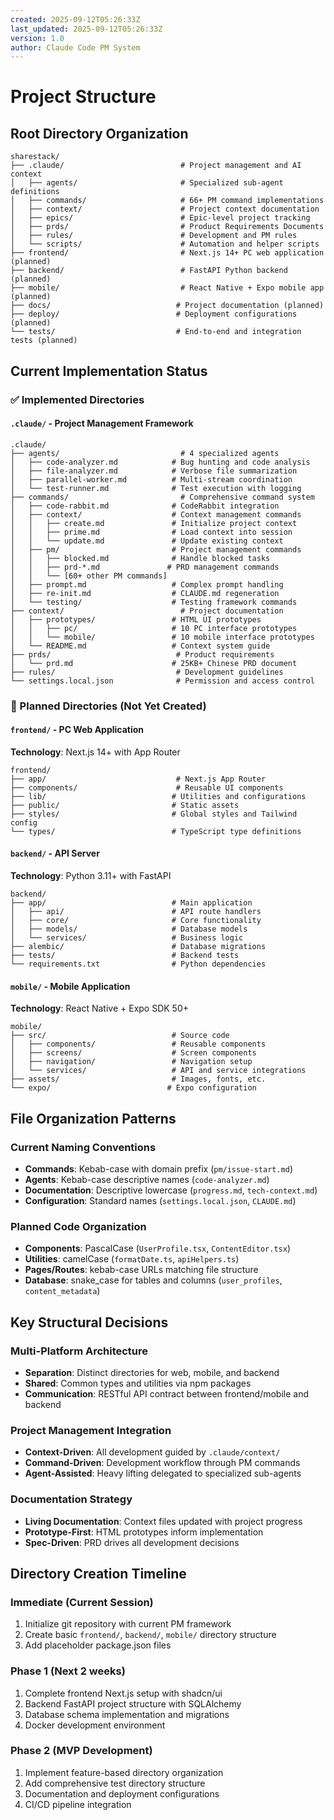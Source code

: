 ```yaml
---
created: 2025-09-12T05:26:33Z
last_updated: 2025-09-12T05:26:33Z
version: 1.0
author: Claude Code PM System
---
```


# Project Structure

## Root Directory Organization

```
sharestack/
├── .claude/                          # Project management and AI context
│   ├── agents/                       # Specialized sub-agent definitions
│   ├── commands/                     # 66+ PM command implementations
│   ├── context/                      # Project context documentation
│   ├── epics/                        # Epic-level project tracking
│   ├── prds/                         # Product Requirements Documents
│   ├── rules/                        # Development and PM rules
│   └── scripts/                      # Automation and helper scripts
├── frontend/                         # Next.js 14+ PC web application (planned)
├── backend/                          # FastAPI Python backend (planned)
├── mobile/                           # React Native + Expo mobile app (planned)
├── docs/                            # Project documentation (planned)
├── deploy/                          # Deployment configurations (planned)
└── tests/                           # End-to-end and integration tests (planned)
```

## Current Implementation Status

### ✅ Implemented Directories

#### `.claude/` - Project Management Framework
```
.claude/
├── agents/                           # 4 specialized agents
│   ├── code-analyzer.md            # Bug hunting and code analysis
│   ├── file-analyzer.md            # Verbose file summarization
│   ├── parallel-worker.md          # Multi-stream coordination
│   └── test-runner.md              # Test execution with logging
├── commands/                         # Comprehensive command system
│   ├── code-rabbit.md              # CodeRabbit integration
│   ├── context/                    # Context management commands
│   │   ├── create.md               # Initialize project context
│   │   ├── prime.md                # Load context into session
│   │   └── update.md               # Update existing context
│   ├── pm/                         # Project management commands
│   │   ├── blocked.md              # Handle blocked tasks
│   │   ├── prd-*.md               # PRD management commands
│   │   └── [60+ other PM commands]
│   ├── prompt.md                   # Complex prompt handling
│   ├── re-init.md                  # CLAUDE.md regeneration
│   └── testing/                    # Testing framework commands
├── context/                          # Project documentation
│   ├── prototypes/                 # HTML UI prototypes
│   │   ├── pc/                     # 10 PC interface prototypes
│   │   └── mobile/                 # 10 mobile interface prototypes
│   └── README.md                   # Context system guide
├── prds/                            # Product requirements
│   └── prd.md                      # 25KB+ Chinese PRD document
├── rules/                           # Development guidelines
└── settings.local.json              # Permission and access control
```

### 🔄 Planned Directories (Not Yet Created)

#### `frontend/` - PC Web Application
**Technology**: Next.js 14+ with App Router
```
frontend/
├── app/                             # Next.js App Router
├── components/                      # Reusable UI components
├── lib/                            # Utilities and configurations
├── public/                         # Static assets
├── styles/                         # Global styles and Tailwind config
└── types/                          # TypeScript type definitions
```

#### `backend/` - API Server
**Technology**: Python 3.11+ with FastAPI
```
backend/
├── app/                            # Main application
│   ├── api/                        # API route handlers
│   ├── core/                       # Core functionality
│   ├── models/                     # Database models
│   └── services/                   # Business logic
├── alembic/                        # Database migrations
├── tests/                          # Backend tests
└── requirements.txt                # Python dependencies
```

#### `mobile/` - Mobile Application
**Technology**: React Native + Expo SDK 50+
```
mobile/
├── src/                            # Source code
│   ├── components/                 # Reusable components
│   ├── screens/                    # Screen components
│   ├── navigation/                 # Navigation setup
│   └── services/                   # API and service integrations
├── assets/                         # Images, fonts, etc.
└── expo/                          # Expo configuration
```

## File Organization Patterns

### Current Naming Conventions
- **Commands**: Kebab-case with domain prefix (`pm/issue-start.md`)
- **Agents**: Kebab-case descriptive names (`code-analyzer.md`)
- **Documentation**: Descriptive lowercase (`progress.md`, `tech-context.md`)
- **Configuration**: Standard names (`settings.local.json`, `CLAUDE.md`)

### Planned Code Organization
- **Components**: PascalCase (`UserProfile.tsx`, `ContentEditor.tsx`)
- **Utilities**: camelCase (`formatDate.ts`, `apiHelpers.ts`)
- **Pages/Routes**: kebab-case URLs matching file structure
- **Database**: snake_case for tables and columns (`user_profiles`, `content_metadata`)

## Key Structural Decisions

### Multi-Platform Architecture
- **Separation**: Distinct directories for web, mobile, and backend
- **Shared**: Common types and utilities via npm packages
- **Communication**: RESTful API contract between frontend/mobile and backend

### Project Management Integration
- **Context-Driven**: All development guided by `.claude/context/`
- **Command-Driven**: Development workflow through PM commands
- **Agent-Assisted**: Heavy lifting delegated to specialized sub-agents

### Documentation Strategy
- **Living Documentation**: Context files updated with project progress
- **Prototype-First**: HTML prototypes inform implementation
- **Spec-Driven**: PRD drives all development decisions

## Directory Creation Timeline

### Immediate (Current Session)
1. Initialize git repository with current PM framework
2. Create basic `frontend/`, `backend/`, `mobile/` directory structure
3. Add placeholder package.json files

### Phase 1 (Next 2 weeks)
1. Complete frontend Next.js setup with shadcn/ui
2. Backend FastAPI project structure with SQLAlchemy
3. Database schema implementation and migrations
4. Docker development environment

### Phase 2 (MVP Development)
1. Implement feature-based directory organization
2. Add comprehensive test directory structure
3. Documentation and deployment configurations
4. CI/CD pipeline integration